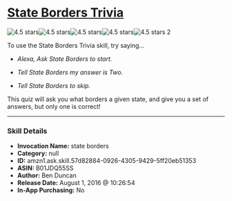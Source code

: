 # [State Borders Trivia](http://alexa.amazon.com/#skills/amzn1.ask.skill.57d82884-0926-4305-9429-5ff20eb51353)
![4.5 stars](../../images/ic_star_black_18dp_1x.png)![4.5 stars](../../images/ic_star_black_18dp_1x.png)![4.5 stars](../../images/ic_star_black_18dp_1x.png)![4.5 stars](../../images/ic_star_black_18dp_1x.png)![4.5 stars](../../images/ic_star_half_black_18dp_1x.png) 2

To use the State Borders Trivia skill, try saying...

* *Alexa, Ask State Borders to start.*

* *Tell State Borders my answer is Two.*

* *Tell State Borders to skip.*

This quiz will ask you what borders a given state, and give you a set of answers, but only one is correct!

***

### Skill Details

* **Invocation Name:** state borders
* **Category:** null
* **ID:** amzn1.ask.skill.57d82884-0926-4305-9429-5ff20eb51353
* **ASIN:** B01JDQ55SS
* **Author:** Ben Duncan
* **Release Date:** August 1, 2016 @ 10:26:54
* **In-App Purchasing:** No
